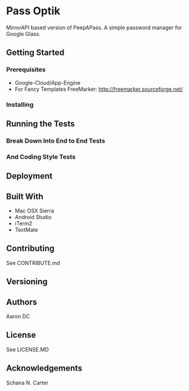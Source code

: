 # Pass Optik
MirrorAPI based version of PeepAPass. A simple password manager for Google Glass.

## Getting Started
### Prerequisites
- Google-Cloud/App-Engine
- For Fancy Templates FreeMarker: http://freemarker.sourceforge.net/
### Installing

## Running the Tests

### Break Down Into End to End Tests

### And Coding Style Tests

## Deployment

## Built With
- Mac OSX Sierra
- Android Studio
- iTerm2
- TextMate


## Contributing
See CONTRIBUTE.md
## Versioning

## Authors
Aaron DC
## License
See LICENSE.MD
## Acknowledgements
Schana N. Carter
